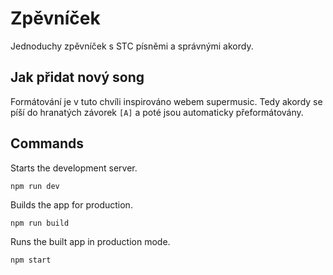 # Zpěvníček
Jednoduchy zpěvníček s STC písněmi a správnými akordy.

## Jak přidat nový song
<p>Formátování je v tuto chvíli inspirováno webem supermusic. Tedy akordy se píší do hranatých závorek <code>[A]</code> a poté jsou automaticky přeformátovány.

## Commands
Starts the development server.
```
npm run dev
```
Builds the app for production.
```
npm run build
```
Runs the built app in production mode.
```
npm start
```

